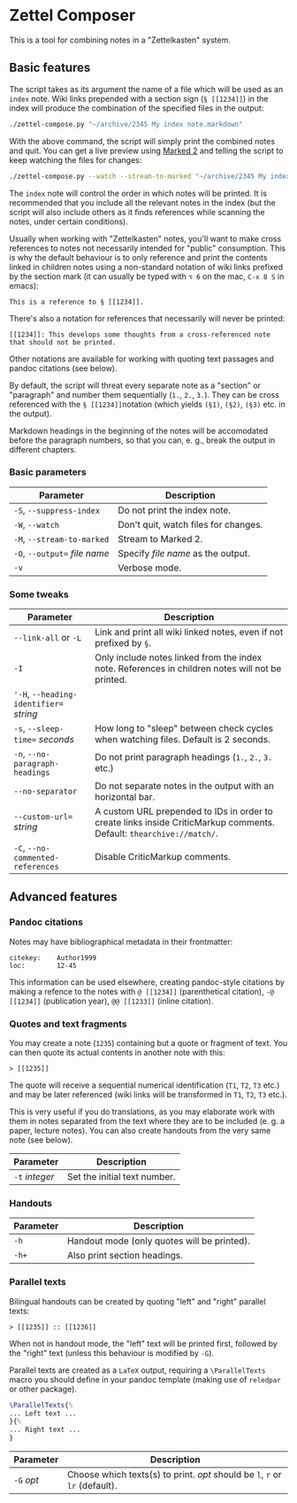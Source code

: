 # Zettel Composer

This is a tool for combining notes in a "Zettelkasten" system.

## Basic features

The script takes as its argument the name of a file which will be used as an `index` note. Wiki links prepended with a section sign (`§ [[1234]]`) in the index will produce the combination of the specified files in the output:

```sh
./zettel-compose.py "~/archive/2345 My index note.markdown"
```

With the above command, the script will simply print the combined notes and quit. You can get a live preview using [Marked 2](https://marked2app.com/) and telling the script to keep watching the files for changes:

```sh
./zettel-compose.py --watch --stream-to-marked "~/archive/2345 My index note.markdown"
```

The `index` note will control the order in which notes will be printed. It is recommended that you include all the relevant notes in the index (but the script will also include others as it finds references while scanning the notes, under certain conditions).

Usually when working with "Zettelkasten" notes, you'll want to make cross references to notes not necessarily intended for "public" consumption. This is why the default behaviour is to only reference and print the contents linked in children notes using a non-standard notation of wiki links prefixed by the section mark (it can usually be typed with `⌥ 6` on the mac, `C-x 8 S` in emacs):

```
This is a reference to § [[1234]].
```

There's also a notation for references that necessarily will never be printed:

```
[[1234]]: This develops some thoughts from a cross-referenced note that should not be printed.
```

Other notations are available for working with quoting text passages and pandoc citations (see below).

By default, the script will threat every separate note as a "section" or "paragraph" and number them sequentially (`1.`, `2.`, `3.`). They can be cross referenced with the `§ [[1234]]`notation (which yields `(§1)`, `(§2)`, `(§3)` etc. in the output).

Markdown headings in the beginning of the notes will be accomodated before the paragraph numbers, so that you can, e. g., break the output in different chapters.

### Basic parameters

| Parameter                     | Description                          |
| ----------                    | ----------                           |
| `-S`, `--suppress-index`      | Do not print the index note.         |
| `-W`, `--watch`               | Don't quit, watch files for changes. |
| `-M`, `--stream-to-marked`    | Stream to Marked 2.                  |
| `-O`, `--output=` *file name* | Specify *file name* as the output.   |
| `-v`                          | Verbose mode.                        |


### Some tweaks

| Parameter                               | Description                                                                                                          |
| ----------                              | ----------                                                                                                           |
| `--link-all` or `-L`                    | Link and print all wiki linked notes, even if not prefixed by `§`.                                                   |
| `-I`                                    | Only include notes linked from the index note. References in children notes will not be printed.                     |
| `'-H`, `--heading-identifier=` *string* |                                                                                                                      |
| `-s`, `--sleep-time=` *seconds*         | How long to "sleep" between check cycles when watching files. Default is 2 seconds.                                  |
| `-n`, `--no-paragraph-headings`         | Do not print paragraph headings (`1.`, `2.`, `3.` etc.)                                                              |
| `--no-separator`                        | Do not separate notes in the output with an horizontal bar.                                                          |
| `--custom-url=` *string*                | A custom URL prepended to IDs in order to create links inside CriticMarkup comments. Default: `thearchive://match/`. |
| `-C`, `--no-commented-references`       | Disable CriticMarkup comments.                                                                                       |



## Advanced features

### Pandoc citations ###

Notes may have bibliographical metadata in their frontmatter:

```
citekey:	Author1999
loc:		12-45
```

This information can be used elsewhere, creating  pandoc-style citations by making a refence to the notes with `@ [[1234]]` (parenthetical citation), `-@ [[1234]]` (publication year), `@@ [[1233]]` (inline citation).


### Quotes and text fragments ###


You may create a note (`1235`) containing but a quote or fragment of text. You can then quote its actual contents in another note with this:

```
> [[1235]]
```

The quote will receive a sequential numerical identification (`T1`, `T2`, `T3` etc.) and may be later referenced (wiki links will be transformed in `T1`, `T2`, `T3` etc.).

This is very useful if you do translations, as you may elaborate work with them in notes separated from the text where they are to be included (e. g. a paper, lecture notes). You can also create handouts from the very same note (see below).


| Parameter      | Description                  |
| ----------     | ----------                   |
| `-t` *integer* | Set the initial text number. |



### Handouts ###

| Parameter | Description                                 |
| --------- | ----------                                  |
| `-h`      | Handout mode (only quotes will be printed). |
| `-h+`     | Also print section headings.                |


### Parallel texts ###

Bilingual handouts can be created by quoting "left" and "right" parallel texts:

```
> [[1235]] :: [[1236]]
```

When not in handout mode, the "left" text will be printed first, followed by the "right" text (unless this behaviour is modified by `-G`).

Parallel texts are created as a `LaTeX` output, requiring a `\ParallelTexts` macro you should define in your pandoc template (making use of `reledpar` or other package). 

```latex
\ParallelTexts{%
... Left text ...
}{%
... Right text ...
}
```

| Parameter  | Description                                                  |
| ---------  | ----------                                                   |
| `-G` *opt* | Choose which texts(s) to print. *opt* should be `l`,  `r` or `lr` (default). |


